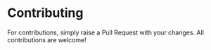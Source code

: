 # Contributing

For contributions, simply raise a Pull Request with your changes. All contributions are welcome!
